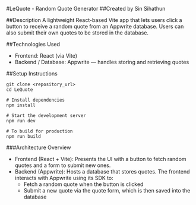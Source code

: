 #LeQuote - Random Quote Generator
##Created by Sin Sihathun

##Description
A lightweight React-based Vite app that lets users click a button to receive a random quote from an Appwrite database. Users can also submit their own quotes to be stored in the database.

##Technologies Used
- Frontend: React (via Vite)
- Backend / Database: Appwrite — handles storing and retrieving quotes

##Setup Instructions
```# Clone the repository
git clone <repository_url>
cd LeQuote

# Install dependencies
npm install

# Start the development server
npm run dev

# To build for production
npm run build
```

###Architecture Overview
- Frontend (React + Vite): Presents the UI with a button to fetch random quotes and a form to submit new ones.
- Backend (Appwrite): Hosts a database that stores quotes. The frontend interacts with Appwrite using its SDK to:
  * Fetch a random quote when the button is clicked
  * Submit a new quote via the quote form, which is then saved into the database
